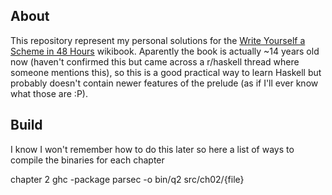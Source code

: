 ## About
This repository represent my personal solutions for the [Write Yourself a Scheme in 48 Hours](https://en.wikibooks.org/wiki/Write_Yourself_a_Scheme_in_48_Hours) wikibook. Aparently the book is actually ~14 years old now (haven't confirmed this but came across a r/haskell thread where someone mentions this), so this is a good practical way to learn Haskell but probably doesn't contain newer features of the prelude (as if I'll ever know what those are :P).

## Build
I know I won't remember how to do this later so here a list of ways to compile the binaries for each chapter

chapter 2 ghc -package parsec -o bin/q2 src/ch02/{file}